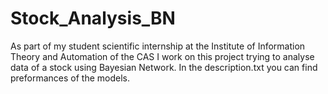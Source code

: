 # Stock_Analysis_BN
As part of my student scientific internship at the Institute of Information Theory and Automation of the CAS I work on this project trying to analyse data of a stock using Bayesian Network.
In the description.txt you can find preformances of the models.
